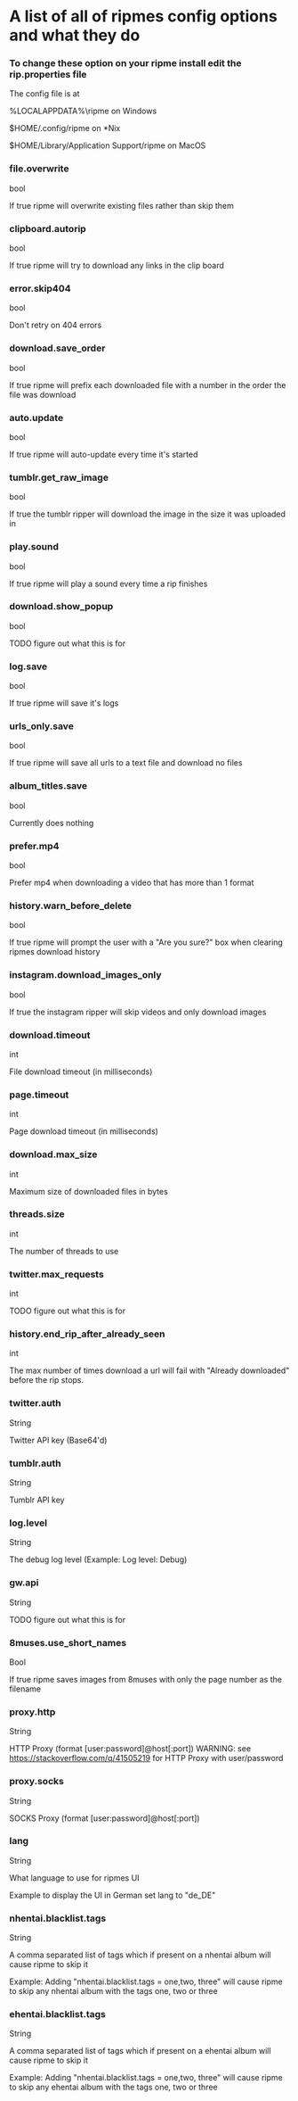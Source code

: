 # A list of all of ripmes config options and what they do
### To change these option on your ripme install edit the rip.properties file

The config file is at

%LOCALAPPDATA%\ripme on Windows

$HOME/.config/ripme on *Nix

$HOME/Library/Application Support/ripme on MacOS

### file.overwrite

bool

If true ripme will overwrite existing files rather than skip them

### clipboard.autorip

bool

If true ripme will try to download any links in the clip board

### error.skip404

bool

Don't retry on 404 errors

### download.save_order

bool

If true ripme will prefix each downloaded file with a number in the order the file was download

### auto.update

bool

If true ripme will auto-update every time it's started

### tumblr.get_raw_image

bool

If true the tumblr ripper will download the image in the size it was uploaded in

### play.sound

bool

If true ripme will play a sound every time a rip finishes

### download.show_popup

bool

TODO figure out what this is for

### log.save

bool

If true ripme will save it's logs

### urls_only.save

bool

If true ripme will save all urls to a text file and download no files

### album_titles.save

bool

Currently does nothing

### prefer.mp4

bool

Prefer mp4 when downloading a video that has more than 1 format

### history.warn_before_delete

bool

If true ripme will prompt the user with a "Are you sure?" box when clearing ripmes download history

### instagram.download_images_only

bool

If true the instagram ripper will skip videos and only download images

### download.timeout

int

File download timeout (in milliseconds)

### page.timeout

int

Page download timeout (in milliseconds)

### download.max_size

int

Maximum size of downloaded files in bytes

### threads.size

int

The number of threads to use

### twitter.max_requests

int

TODO figure out what this is for

### history.end_rip_after_already_seen

int

The max number of times download a url will fail with "Already downloaded" before the rip stops.

### twitter.auth

String

Twitter API key (Base64'd)

### tumblr.auth

String

Tumblr API key

### log.level

String

The debug log level (Example: Log level: Debug)

### gw.api

String

TODO figure out what this is for

### 8muses.use_short_names

Bool

If true ripme saves images from 8muses with only the page number as the filename

### proxy.http

String

HTTP Proxy (format [user:password]@host[:port]) WARNING: see https://stackoverflow.com/q/41505219 for HTTP Proxy with user/password

### proxy.socks

String

SOCKS Proxy (format [user:password]@host[:port])

### lang

String

What language to use for ripmes UI

Example to display the UI in German set lang to "de_DE"

### nhentai.blacklist.tags

String

A comma separated list of tags which if present on a nhentai album will cause ripme to skip it

Example: Adding "nhentai.blacklist.tags = one,two, three" will cause ripme to skip any nhentai album with the tags one, two or three

### ehentai.blacklist.tags

String

A comma separated list of tags which if present on a ehentai album will cause ripme to skip it

Example: Adding "nhentai.blacklist.tags = one,two, three" will cause ripme to skip any ehentai album with the tags one, two or three
